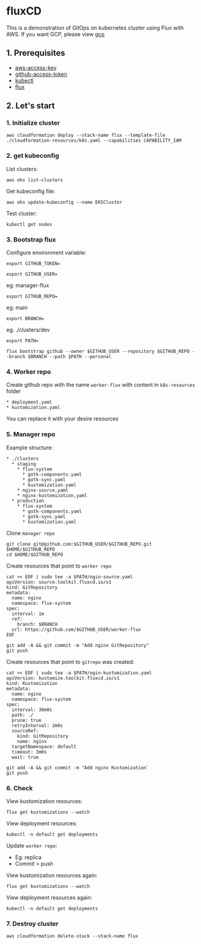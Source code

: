 # fluxCD
This is a demonstration of GitOps on kubernetes cluster using Flux with AWS. If you want GCP, please view [gcp](https://github.com/haquocdat543/fluxCD/blob/main/GCP.md)


## 1. Prerequisites
* [aws-access-key](https://docs.aws.amazon.com/IAM/latest/UserGuide/id_credentials_access-keys.html)
* [github-access-token](https://docs.github.com/en/authentication/keeping-your-account-and-data-secure/managing-your-personal-access-tokens)
* [kubectl](https://kubernetes.io/docs/tasks/tools/)
* [flux](https://fluxcd.io/flux/installation/)
## 2. Let's start

### 1. Initialize cluster

```
aws cloudformation deploy --stack-name flux --template-file ./cloudformation-resources/k8s.yaml --capabilities CAPABILITY_IAM
```
### 2. get kubeconfig

List clusters:
```
aws eks list-clusters
```

Get kubeconfig file:
```
aws eks update-kubeconfig --name EKSCluster
```

Test cluster:
```
kubectl get nodes
```

### 3. Bootstrap flux

Configure environment variable:
```
export GITHUB_TOKEN=
```

```
export GITHUB_USER=
```
eg: manager-flux

```
export GITHUB_REPO=
```

eg: main
```
export BRANCH=
```

eg: ./clusters/dev
```
export PATH=
```

```
flux bootstrap github --owner $GITHUB_USER --repository $GITHUB_REPO --branch $BRANCH --path $PATH --personal
```

### 4. Worker repo

Create github repo with the name `worker-flux` with content in `k8s-resources` folder

```
* deployment.yaml
* kustomization.yaml
```
You can replace it with your desire resources

### 5. Manager repo

Example structure:
```
* ./clusters
  * staging
    * flux-system
      * gotk-components.yaml
      * gotk-sync.yaml
      * kustomization.yaml
    * nginx-source.yaml
    * nginx-kustomization.yaml
  * production
    * flux-system
      * gotk-components.yaml
      * gotk-sync.yaml
      * kustomization.yaml
```
Clone `manager repo`
```
git clone git@github.com:$GITHUB_USER/$GITHUB_REPO.git $HOME/$GITHUB_REPO
cd $HOME/$GITHUB_REPO
```

Create resources that point to `worker repo`
```	
cat << EOF | sudo tee -a $PATH/ngin-source.yaml
apiVersion: source.toolkit.fluxcd.io/v1
kind: GitRepository
metadata:
  name: nginx
  namespace: flux-system
spec:
  interval: 1m
  ref:
    branch: $BRANCH
  url: https://github.com/$GITHUB_USER/worker-flux
EOF
```

```
git add -A && git commit -m "Add nginx GitRepository"
git push
```

Create resources that point to `gitrepo` was created:
```	
cat << EOF | sudo tee -a $PATH/ngin-kustomization.yaml
apiVersion: kustomize.toolkit.fluxcd.io/v1
kind: Kustomization
metadata:
  name: nginx
  namespace: flux-system
spec:
  interval: 30m0s
  path: ./
  prune: true
  retryInterval: 2m0s
  sourceRef:
    kind: GitRepository
    name: nginx
  targetNamespace: default
  timeout: 3m0s
  wait: true
```

```
git add -A && git commit -m "Add nginx Kustomization`
git push
```

### 6. Check 
View kustomization resources:
```
flux get kustomizations --watch
```

View deployment resources:
```
kubectl -n default get deployments
```

Update `worker repo`:
* Eg: replica 
* Commit > push

View kustomization resources again:
```
flux get kustomizations --watch
```

View deployment resources again:
```
kubectl -n default get deployments
```

### 7. Destroy cluster

```
aws cloudformation delete-stack --stack-name flux
```

